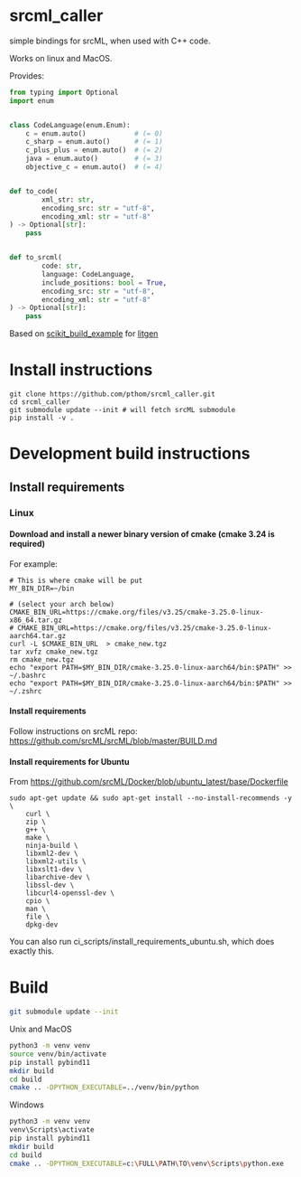 # srcml_caller

simple bindings for srcML, when used with C++ code.

Works on linux and MacOS.

Provides:

````python
from typing import Optional
import enum


class CodeLanguage(enum.Enum):
    c = enum.auto()            # (= 0)
    c_sharp = enum.auto()      # (= 1)
    c_plus_plus = enum.auto()  # (= 2)
    java = enum.auto()         # (= 3)
    objective_c = enum.auto()  # (= 4)


def to_code(
        xml_str: str,
        encoding_src: str = "utf-8",
        encoding_xml: str = "utf-8"
) -> Optional[str]:
    pass


def to_srcml(
        code: str,
        language: CodeLanguage,
        include_positions: bool = True,
        encoding_src: str = "utf-8",
        encoding_xml: str = "utf-8"
) -> Optional[str]:
    pass
````

Based on [scikit_build_example](https://github.com/pybind/scikit_build_example) for [litgen](https://github.com/pthom/litgen)

# Install instructions

````
git clone https://github.com/pthom/srcml_caller.git
cd srcml_caller
git submodule update --init # will fetch srcML submodule
pip install -v .
````

# Development build instructions

## Install requirements


### Linux

#### Download and install a newer binary version of cmake (cmake 3.24 is required)

For example:
````
# This is where cmake will be put
MY_BIN_DIR=~/bin

# (select your arch below)
CMAKE_BIN_URL=https://cmake.org/files/v3.25/cmake-3.25.0-linux-x86_64.tar.gz
# CMAKE_BIN_URL=https://cmake.org/files/v3.25/cmake-3.25.0-linux-aarch64.tar.gz
curl -L $CMAKE_BIN_URL  > cmake_new.tgz
tar xvfz cmake_new.tgz
rm cmake_new.tgz
echo "export PATH=$MY_BIN_DIR/cmake-3.25.0-linux-aarch64/bin:$PATH" >> ~/.bashrc
echo "export PATH=$MY_BIN_DIR/cmake-3.25.0-linux-aarch64/bin:$PATH" >> ~/.zshrc
````

#### Install requirements

Follow instructions on srcML repo: https://github.com/srcML/srcML/blob/master/BUILD.md

#### Install requirements for Ubuntu

From https://github.com/srcML/Docker/blob/ubuntu_latest/base/Dockerfile

````
sudo apt-get update && sudo apt-get install --no-install-recommends -y \
    curl \
    zip \
    g++ \
    make \
    ninja-build \
    libxml2-dev \
    libxml2-utils \
    libxslt1-dev \
    libarchive-dev \
    libssl-dev \
    libcurl4-openssl-dev \
    cpio \
    man \
    file \
    dpkg-dev
````

You can also run ci_scripts/install_requirements_ubuntu.sh, which does exactly this.


# Build
````bash
git submodule update --init
````

Unix and MacOS
````bash
python3 -m venv venv
source venv/bin/activate
pip install pybind11
mkdir build
cd build
cmake .. -DPYTHON_EXECUTABLE=../venv/bin/python
````

Windows
````bash
python3 -m venv venv
venv\Scripts\activate
pip install pybind11
mkdir build
cd build
cmake .. -DPYTHON_EXECUTABLE=c:\FULL\PATH\TO\venv\Scripts\python.exe
````
